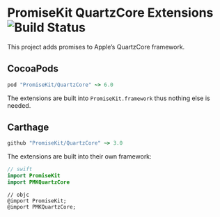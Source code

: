 # PromiseKit QuartzCore Extensions ![Build Status]

This project adds promises to Apple’s QuartzCore framework.

## CocoaPods

```ruby
pod "PromiseKit/QuartzCore" ~> 6.0
```

The extensions are built into `PromiseKit.framework` thus nothing else is needed.

## Carthage

```ruby
github "PromiseKit/QuartzCore" ~> 3.0
```

The extensions are built into their own framework:

```swift
// swift
import PromiseKit
import PMKQuartzCore
```

```objc
// objc
@import PromiseKit;
@import PMKQuartzCore;
```


[Build Status]: https://travis-ci.org/PromiseKit/QuartzCore.svg?branch=master
